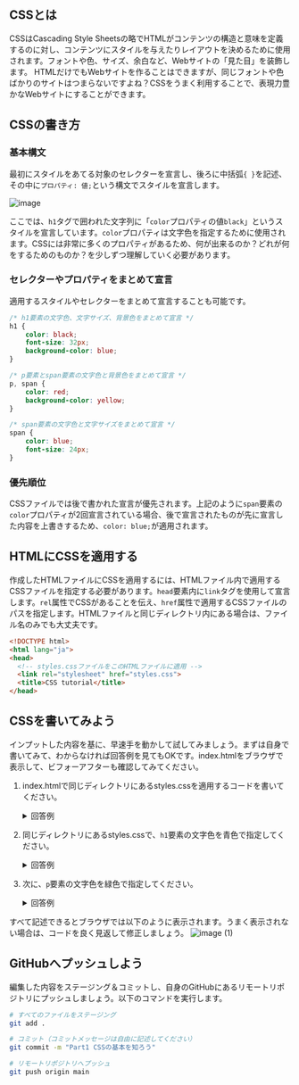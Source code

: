 ## CSSとは

CSSはCascading Style Sheetsの略でHTMLがコンテンツの構造と意味を定義するのに対し、コンテンツにスタイルを与えたりレイアウトを決めるために使用されます。フォントや色、サイズ、余白など、Webサイトの「見た目」を装飾します。
HTMLだけでもWebサイトを作ることはできますが、同じフォントや色ばかりのサイトはつまらないですよね？CSSをうまく利用することで、表現力豊かなWebサイトにすることができます。

## CSSの書き方

### 基本構文
最初にスタイルをあてる対象のセレクターを宣言し、後ろに中括弧`{ }`を記述、その中に`プロパティ: 値;`という構文でスタイルを宣言します。

![image](https://github.com/user-attachments/assets/d40b5e7e-08fd-49fd-a8de-fe60cdc21480)

ここでは、`h1`タグで囲われた文字列に「`color`プロパティの値`black`」というスタイルを宣言しています。`color`プロパティは文字色を指定するために使用されます。CSSには非常に多くのプロパティがあるため、何が出来るのか？どれが何をするためのものか？を少しずつ理解していく必要があります。

### セレクターやプロパティをまとめて宣言
適用するスタイルやセレクターをまとめて宣言することも可能です。

```css
/* h1要素の文字色、文字サイズ、背景色をまとめて宣言 */
h1 {
	color: black;
	font-size: 32px;
	background-color: blue;
}

/* p要素とspan要素の文字色と背景色をまとめて宣言 */
p, span {
	color: red;
	background-color: yellow;
}

/* span要素の文字色と文字サイズをまとめて宣言 */
span {
	color: blue;
	font-size: 24px;
}
```

### 優先順位
CSSファイルでは後で書かれた宣言が優先されます。上記のように`span`要素の`color`プロパティが2回宣言されている場合、後で宣言されたものが先に宣言した内容を上書きするため、`color: blue;`が適用されます。

## HTMLにCSSを適用する
作成したHTMLファイルにCSSを適用するには、HTMLファイル内で適用するCSSファイルを指定する必要があります。`head`要素内に`link`タグを使用して宣言します。`rel`属性でCSSがあることを伝え、`href`属性で適用するCSSファイルのパスを指定します。HTMLファイルと同じディレクトリ内にある場合は、ファイル名のみでも大丈夫です。

```html
<!DOCTYPE html>
<html lang="ja">
<head>
  <!-- styles.cssファイルをこのHTMLファイルに適用 -->
  <link rel="stylesheet" href="styles.css">
  <title>CSS tutorial</title>
</head>
```

## CSSを書いてみよう
インプットした内容を基に、早速手を動かして試してみましょう。まずは自身で書いてみて、わからなければ回答例を見てもOKです。index.htmlをブラウザで表示して、ビフォーアフターも確認してみてください。

1. index.htmlで同じディレクトリにあるstyles.cssを適用するコードを書いてください。
    <details>
    <summary>回答例</summary>

    ```html
    <!DOCTYPE html>
    <html lang="ja">
    <head>
        <meta charset="UTF-8">
        <!-- ここにstyles.cssを適用するコードを書いてください -->
        <link rel="stylesheet" href="styles.css">
        
        <title>Document</title>
    </head>
    <body>
        <h1>CSSハンズオン</h1>
        <h3>Part1</h3>
        <p>ここの色を緑色にしてください。</p>
    </body>
    </html>
    ```
    </details>

2. 同じディレクトリにあるstyles.cssで、`h1`要素の文字色を青色で指定してください。
    <details>
    <summary>回答例</summary>

    ```css
    /* h1要素の文字色を青色で宣言 */
    h1 {
    	color: blue;
    }
    ```
    </details>

3. 次に、`p`要素の文字色を緑色で指定してください。
    <details>
    <summary>回答例</summary>

    ```css
    /* p要素の文字色を緑色で宣言 */
    p {
        color: green;
    }
    ```
    </details>

すべて記述できるとブラウザでは以下のように表示されます。うまく表示されない場合は、コードを良く見返して修正しましょう。
![image (1)](https://github.com/user-attachments/assets/49fb2f09-a842-42c2-8c48-3f0168598c2d)

## GitHubへプッシュしよう
編集した内容をステージング＆コミットし、自身のGitHubにあるリモートリポジトリにプッシュしましょう。以下のコマンドを実行します。

```bash
# すべてのファイルをステージング
git add .

# コミット（コミットメッセージは自由に記述してください）
git commit -m "Part1 CSSの基本を知ろう"

# リモートリポジトリへプッシュ
git push origin main
```